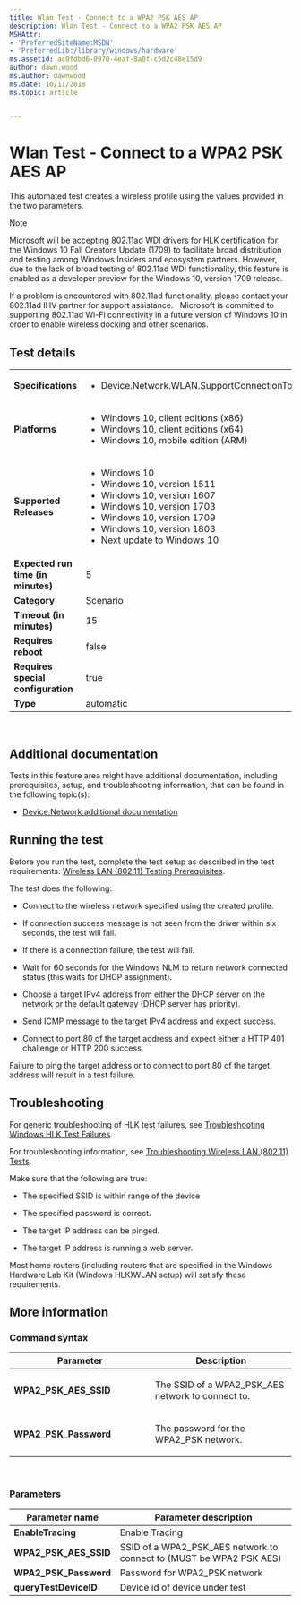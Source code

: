 ```yaml
---
title: Wlan Test - Connect to a WPA2 PSK AES AP
description: Wlan Test - Connect to a WPA2 PSK AES AP
MSHAttr:
- 'PreferredSiteName:MSDN'
- 'PreferredLib:/library/windows/hardware'
ms.assetid: ac0fdbd6-0970-4eaf-8a0f-c5d2c48e15d9
author: dawn.wood
ms.author: dawnwood
ms.date: 10/11/2018
ms.topic: article


---
```


# <span id="p_hlk_test.93197ac8-e6b8-4c2e-8252-b8afead392a8"></span>Wlan Test - Connect to a WPA2 PSK AES AP

This automated test creates a wireless profile using the values provided in the two parameters.

>[!NOTE]
>Microsoft will be accepting 802.11ad WDI drivers for HLK certification for the Windows 10 Fall Creators Update (1709) to facilitate broad distribution and testing among Windows Insiders and ecosystem partners. However, due to the lack of broad testing of 802.11ad WDI functionality, this feature is enabled as a developer preview for the Windows 10, version 1709 release. 
>
>If a problem is encountered with 802.11ad functionality, please contact your 802.11ad IHV partner for support assistance.   Microsoft is committed to supporting 802.11ad Wi-Fi connectivity in a future version of Windows 10 in order to enable wireless docking and other scenarios. 

## Test details
|||
|---|---|
| **Specifications**  | <ul><li>Device.Network.WLAN.SupportConnectionToAP.ConnectionToAP</li></ul> |  
| **Platforms**   | <ul><li>Windows 10, client editions (x86)</li><li>Windows 10, client editions (x64)</li><li>Windows 10, mobile edition (ARM)</li></ul> |
| **Supported Releases** | <ul><li>Windows 10</li><li>Windows 10, version 1511</li><li>Windows 10, version 1607</li><li>Windows 10, version 1703</li><li>Windows 10, version 1709</li><li>Windows 10, version 1803</li><li>Next update to Windows 10</li></ul> |
|**Expected run time (in minutes)**| 5 |
|**Category**| Scenario |
|**Timeout (in minutes)**| 15 |
|**Requires reboot**| false |
|**Requires special configuration**| true |
|**Type**| automatic |

 

## <span id="Additional_documentation"></span><span id="additional_documentation"></span><span id="ADDITIONAL_DOCUMENTATION"></span>Additional documentation


Tests in this feature area might have additional documentation, including prerequisites, setup, and troubleshooting information, that can be found in the following topic(s):

-   [Device.Network additional documentation](device-network-additional-documentation.md)

## <span id="Running_the_test"></span><span id="running_the_test"></span><span id="RUNNING_THE_TEST"></span>Running the test


Before you run the test, complete the test setup as described in the test requirements: [Wireless LAN (802.11) Testing Prerequisites](wireless-lan--80211--testing-prerequisites.md).

The test does the following:

-   Connect to the wireless network specified using the created profile.

-   If connection success message is not seen from the driver within six seconds, the test will fail.

-   If there is a connection failure, the test will fail.

-   Wait for 60 seconds for the Windows NLM to return network connected status (this waits for DHCP assignment).

-   Choose a target IPv4 address from either the DHCP server on the network or the default gateway (DHCP server has priority).

-   Send ICMP message to the target IPv4 address and expect success.

-   Connect to port 80 of the target address and expect either a HTTP 401 challenge or HTTP 200 success.

Failure to ping the target address or to connect to port 80 of the target address will result in a test failure.

## <span id="Troubleshooting"></span><span id="troubleshooting"></span><span id="TROUBLESHOOTING"></span>Troubleshooting


For generic troubleshooting of HLK test failures, see [Troubleshooting Windows HLK Test Failures](..\user\troubleshooting-windows-hlk-test-failures.md).

For troubleshooting information, see [Troubleshooting Wireless LAN (802.11) Tests](troubleshooting-wireless-lan--80211--tests.md).

Make sure that the following are true:

-   The specified SSID is within range of the device

-   The specified password is correct.

-   The target IP address can be pinged.

-   The target IP address is running a web server.

Most home routers (including routers that are specified in the Windows Hardware Lab Kit (Windows HLK)WLAN setup) will satisfy these requirements.

## <span id="More_information"></span><span id="more_information"></span><span id="MORE_INFORMATION"></span>More information


### <span id="Command_syntax"></span><span id="command_syntax"></span><span id="COMMAND_SYNTAX"></span>Command syntax

<table>
<colgroup>
<col width="50%" />
<col width="50%" />
</colgroup>
<thead>
<tr class="header">
<th>Parameter</th>
<th>Description</th>
</tr>
</thead>
<tbody>
<tr class="odd">
<td><p><strong>WPA2_PSK_AES_SSID</strong></p></td>
<td><p>The SSID of a WPA2_PSK_AES network to connect to.</p></td>
</tr>
<tr class="even">
<td><p><strong>WPA2_PSK_Password</strong></p></td>
<td><p>The password for the WPA2_PSK network.</p></td>
</tr>
</tbody>
</table>

 

### <span id="Parameters"></span><span id="parameters"></span><span id="PARAMETERS"></span>Parameters

| Parameter name           | Parameter description                                                 |
|--------------------------|-----------------------------------------------------------------------|
| **EnableTracing**        | Enable Tracing                                                        |
| **WPA2\_PSK\_AES\_SSID** | SSID of a WPA2\_PSK\_AES network to connect to (MUST be WPA2 PSK AES) |
| **WPA2\_PSK\_Password**  | Password for WPA2\_PSK network                                        |
| **queryTestDeviceID**    | Device id of device under test                                        |

 

 

 






